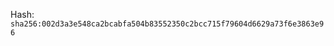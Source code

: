 
<!--
SPDX-License-Identifier: Declaratory-Royalty  
// Hash: sha256:fbb019f211ccd6d1856137223f6fd33c10d8e59bebd24731df0c215ca0ee566e
🔒 Holmes Enforcement Model (HEM) – Declaratory Sovereign Logic  
🧠 Author: Mr. Holmes  
📜 License: Declaratory Royalty License (see LICENSE-HEM.md)  
📁 Repository: https://github.com/Gamerdudee/holmes-enforcement-model  
-->
Hash:
`sha256:002d3a3e548ca2bcabfa504b83552350c2bcc715f79604d6629a73f6e3863e96`













